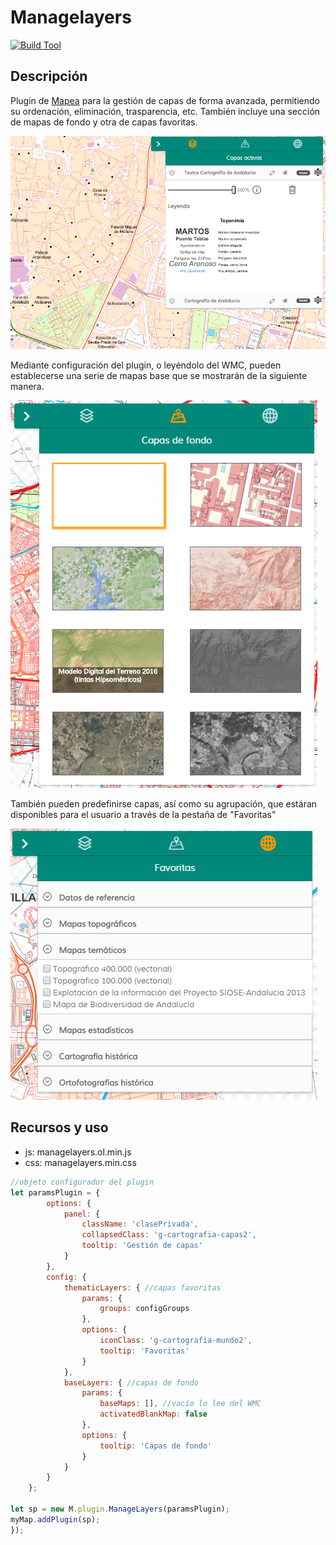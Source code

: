 # Managelayers

[![Build Tool](https://img.shields.io/badge/build-Webpack-green.svg)](https://github.com/sigcorporativo-ja/Mapea4-dev-webpack)  

## Descripción

 Plugin de [Mapea](https://github.com/sigcorporativo-ja/Mapea4) para la gestión de capas de forma avanzada, permitiendo su ordenación, eliminación, trasparencia, etc. También incluye una sección de mapas de fondo y otra de capas favoritas.
 
 ![Imagen](./images/toc1.png)

 Mediante configuración del plugin, o leyéndolo del WMC, pueden establecerse una serie de mapas base que se mostrarán de la siguiente manera.   

 ![Imagen](./images/toc_mapabase.png)

 También pueden predefinirse capas, así como su agrupación, que estáran disponibles para el usuario a través de la pestaña de "Favoritas"

 ![Imagen](./images/toc_favoritas.png)      

 
## Recursos y uso

- js: managelayers.ol.min.js
- css: managelayers.min.css

```javascript
//objeto configurador del plugin
let paramsPlugin = {
        options: {
            panel: {
                className: 'clasePrivada',
                collapsedClass: 'g-cartografia-capas2',
                tooltip: 'Gestión de capas'
            }
        },
        config: {
            thematicLayers: { //capas favoritas
                params: {
                    groups: configGroups 
                },
                options: {
                    iconClass: 'g-cartografia-mundo2',
                    tooltip: 'Favoritas'
                }
            },
            baseLayers: { //capas de fondo
                params: {
                    baseMaps: [], //vacío lo lee del WMC
                    activatedBlankMap: false
                },
                options: {
                    tooltip: 'Capas de fondo'
                }
            }
        }
    };
    
let sp = new M.plugin.ManageLayers(paramsPlugin);
myMap.addPlugin(sp);
});
```  


